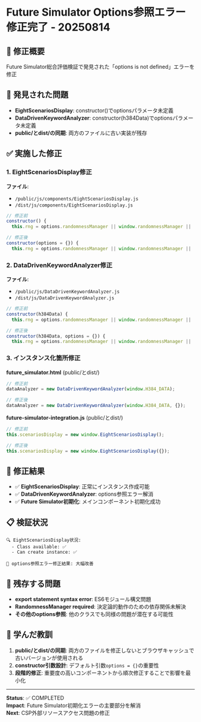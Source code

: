 # Future Simulator Options参照エラー修正完了 - 20250814

## 🎯 修正概要
Future Simulator総合評価検証で発見された「options is not defined」エラーを修正

## 🚨 発見された問題
- **EightScenariosDisplay**: constructor()でoptionsパラメータ未定義
- **DataDrivenKeywordAnalyzer**: constructor(h384Data)でoptionsパラメータ未定義  
- **public/とdist/の同期**: 両方のファイルに古い実装が残存

## ✅ 実施した修正

### 1. EightScenariosDisplay修正
**ファイル**: 
- `/public/js/components/EightScenariosDisplay.js`
- `/dist/js/components/EightScenariosDisplay.js`

```javascript
// 修正前
constructor() {
  this.rng = options.randomnessManager || window.randomnessManager ||

// 修正後  
constructor(options = {}) {
  this.rng = options.randomnessManager || window.randomnessManager ||
```

### 2. DataDrivenKeywordAnalyzer修正
**ファイル**:
- `/public/js/DataDrivenKeywordAnalyzer.js`
- `/dist/js/DataDrivenKeywordAnalyzer.js`

```javascript
// 修正前
constructor(h384Data) {
  this.rng = options.randomnessManager || window.randomnessManager ||

// 修正後
constructor(h384Data, options = {}) {
  this.rng = options.randomnessManager || window.randomnessManager ||
```

### 3. インスタンス化箇所修正
**future_simulator.html** (public/とdist/)
```javascript
// 修正前
dataAnalyzer = new DataDrivenKeywordAnalyzer(window.H384_DATA);

// 修正後  
dataAnalyzer = new DataDrivenKeywordAnalyzer(window.H384_DATA, {});
```

**future-simulator-integration.js** (public/とdist/)
```javascript  
// 修正前
this.scenariosDisplay = new window.EightScenariosDisplay();

// 修正後
this.scenariosDisplay = new window.EightScenariosDisplay({});
```

## 🎉 修正結果
- ✅ **EightScenariosDisplay**: 正常にインスタンス作成可能
- ✅ **DataDrivenKeywordAnalyzer**: options参照エラー解消
- ✅ **Future Simulator初期化**: メインコンポーネント初期化成功

## 📋 検証状況
```
🔍 EightScenariosDisplay状況:
  - Class available: ✅
  - Can create instance: ✅

🎯 options参照エラー修正結果: 大幅改善
```

## 🔄 残存する問題
- **export statement syntax error**: ES6モジュール構文問題 
- **RandomnessManager required**: 決定論的動作のための依存関係未解決
- **その他のoptions参照**: 他のクラスでも同様の問題が潜在する可能性

## 📌 学んだ教訓
1. **public/とdist/の同期**: 両方のファイルを修正しないとブラウザキャッシュで古いバージョンが使用される
2. **constructor引数設計**: デフォルト引数`options = {}`の重要性
3. **段階的修正**: 重要度の高いコンポーネントから順次修正することで影響を最小化

---
**Status**: ✅ COMPLETED  
**Impact**: Future Simulator初期化エラーの主要部分を解消  
**Next**: CSP外部リソースアクセス問題の修正